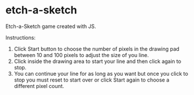 # etch-a-sketch

Etch-a-Sketch game created with JS.

Instructions:
1) Click Start button to choose the number of pixels in the drawing pad between 10 and 100 pixels to adjust the size of you line.
2) Click inside the drawing area to start your line and then click again to stop.
3) You can continue your line for as long as you want but once you click to stop you must reset to start over or click Start again to choose a different pixel count.
